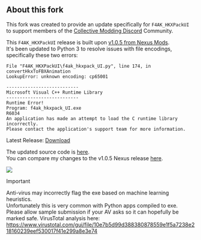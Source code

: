 ## About this fork

This fork was created to provide an update specifically for `F4AK_HKXPackUI` to support members of the [Collective Modding Discord](https://discord.gg/tktyEyYHZH) Community.  

This `F4AK_HKXPackUI` release is built upon [v1.0.5 from Nexus Mods](https://www.nexusmods.com/fallout4/mods/16694).  
It's been updated to Python 3 to resolve issues with file encodings, specifically these two errors:

```
File "F4AK_HKXPackUI\f4ak_hkxpack_UI.py", line 174, in convertHkxToFBXAnimation
LookupError: unknown encoding: cp65001
```

```
---------------------------
Microsoft Visual C++ Runtime Library
---------------------------
Runtime Error!
Program: f4ak_hkxpack_UI.exe
R6034
An application has made an attempt to load the C runtime library incorrectly.
Please contact the application's support team for more information.
```

Latest Release: [Download](https://github.com/wxMichael/ShadeAnimator_Fallout4_AnimationKit/releases/latest/download/f4ak_hkxpack_UI.exe)

The updated source code is [here](https://github.com/wxMichael/ShadeAnimator_Fallout4_AnimationKit/tree/master/Tools/F4AK_HKXPackUI).  
You can compare my changes to the v1.0.5 Nexus release [here](https://github.com/wxMichael/ShadeAnimator_Fallout4_AnimationKit/compare/36eb432...e605945#files_bucket).

[<img src="https://i.postimg.cc/dttk8WxL/CM-External-Banner-01.png">](https://discord.gg/tktyEyYHZH)

> [!IMPORTANT]
> Anti-virus may incorrectly flag the exe based on machine learning heuristics.  
Unfortunately this is very common with Python apps compiled to exe. Please allow sample submission if your AV asks so it can hopefully be marked safe.
VirusTotal analysis here:  
https://www.virustotal.com/gui/file/10e7b5d99d388380878559e1f5a7238e218160239eef530017f41e299a8e3e74 
